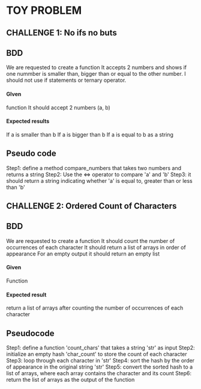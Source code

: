 # TOY PROBLEM

## CHALLENGE 1: No ifs no buts 

## BDD

We are requested to create a function 
It accepts 2 numbers and shows if one nummber is smaller than, bigger than or equal to the other number.
I should not use if statements or ternary operator.


#### GIven

function
It should accept 2 numbers (a, b)

#### Expected results

If a is smaller than b
If a is bigger than b
If a is equal to b as a string

## Pseudo code

Step1: define a method compare_numbers that takes two numbers and returns a string
Step2: Use the <=> operator to compare 'a' and 'b'
Step3: it should return a string indicating whether 'a' is equal to, greater than or less than 'b'
   

## CHALLENGE 2: Ordered Count of Characters

## BDD
We are requested to create a function 
It should count the number of occurrences of each character
It should return a list of arrays in order of appearance
For an empty output it should return an empty list

#### Given

Function

#### Expected result

return a list of arrays after counting the number of occurrences of each character

## Pseudocode

Step1: define a function 'count_chars' that takes a string 'str' as input
Step2: initialize an empty hash 'char_count' to store the count of each character
Step3: loop through each character in 'str'
Step4: sort the hash by the order of appearance in the original string 'str'
Step5: convert the sorted hash to a list of arrays, where each array contains the character and its count
Step6: return the list of arrays as the output of the function

